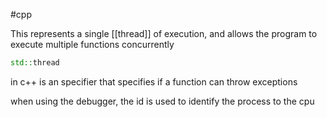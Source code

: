 
#cpp


This represents a single [[thread]] of execution, and allows the program to execute multiple functions concurrently

```c++
std::thread 
```


in c++ is an specifier that specifies if a function can throw exceptions


when using the debugger, the id is used to identify the process to the cpu
	